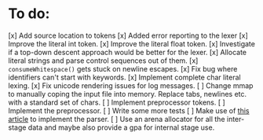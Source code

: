 # To do:
[x] Add source location to tokens
[x] Added error reporting to the lexer
[x] Improve the literal int token.
[x] Improve the literal float token.
[x] Investigate if a top-down descent approach would be better for the lexer.
[x] Allocate literal strings and parse control sequences out of them.
[x] `consumeWhitespace()` gets stuck on newline escapes.
[x] Fix bug where identifiers can't start with keywords.
[x] Implement complete char literal lexing.
[x] Fix unicode rendering issues for log messages.
[ ] Change mmap to manually coping the input file into memory. Replace tabs, newlines etc. with a standard set of chars.
[ ] Implement preprocessor tokens.
[ ] Implement the preprocessor.
[ ] Write some more tests
[ ] Make use of [this article](https://en.wikipedia.org/wiki/Recursive_descent_parser) to implement the parser.
[ ] Use an arena allocator for all the inter-stage data and maybe also provide a gpa for internal stage use.
